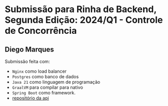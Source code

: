 # Submissão para Rinha de Backend, Segunda Edição: 2024/Q1 - Controle de Concorrência

## Diego Marques
Submissão feita com:
- `Nginx` como load balancer
- `Postgres` como banco de dados
- `Java 21` como linguagem de programação
- `GraalVM` para compilar para nativo
- `Spring Boot` como framework.
- [repositório da api](https://github.com/dmsantosd/rinha-backend)
